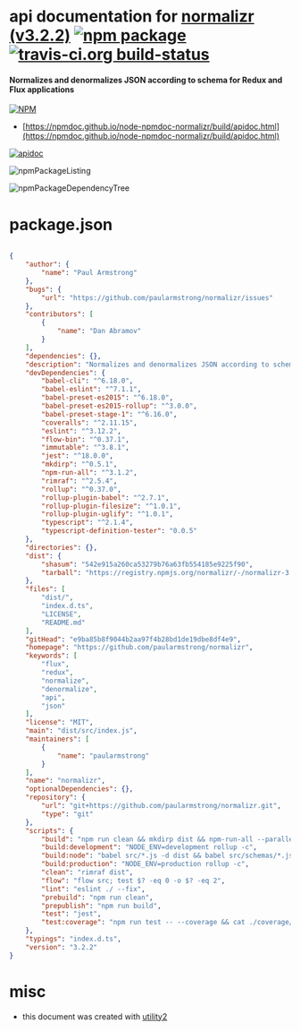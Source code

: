 # api documentation for  [normalizr (v3.2.2)](https://github.com/paularmstrong/normalizr)  [![npm package](https://img.shields.io/npm/v/npmdoc-normalizr.svg?style=flat-square)](https://www.npmjs.org/package/npmdoc-normalizr) [![travis-ci.org build-status](https://api.travis-ci.org/npmdoc/node-npmdoc-normalizr.svg)](https://travis-ci.org/npmdoc/node-npmdoc-normalizr)
#### Normalizes and denormalizes JSON according to schema for Redux and Flux applications

[![NPM](https://nodei.co/npm/normalizr.png?downloads=true&downloadRank=true&stars=true)](https://www.npmjs.com/package/normalizr)

- [https://npmdoc.github.io/node-npmdoc-normalizr/build/apidoc.html](https://npmdoc.github.io/node-npmdoc-normalizr/build/apidoc.html)

[![apidoc](https://npmdoc.github.io/node-npmdoc-normalizr/build/screenCapture.buildCi.browser.%252Ftmp%252Fbuild%252Fapidoc.html.png)](https://npmdoc.github.io/node-npmdoc-normalizr/build/apidoc.html)

![npmPackageListing](https://npmdoc.github.io/node-npmdoc-normalizr/build/screenCapture.npmPackageListing.svg)

![npmPackageDependencyTree](https://npmdoc.github.io/node-npmdoc-normalizr/build/screenCapture.npmPackageDependencyTree.svg)



# package.json

```json

{
    "author": {
        "name": "Paul Armstrong"
    },
    "bugs": {
        "url": "https://github.com/paularmstrong/normalizr/issues"
    },
    "contributors": [
        {
            "name": "Dan Abramov"
        }
    ],
    "dependencies": {},
    "description": "Normalizes and denormalizes JSON according to schema for Redux and Flux applications",
    "devDependencies": {
        "babel-cli": "^6.18.0",
        "babel-eslint": "^7.1.1",
        "babel-preset-es2015": "^6.18.0",
        "babel-preset-es2015-rollup": "^3.0.0",
        "babel-preset-stage-1": "^6.16.0",
        "coveralls": "^2.11.15",
        "eslint": "^3.12.2",
        "flow-bin": "^0.37.1",
        "immutable": "^3.8.1",
        "jest": "^18.0.0",
        "mkdirp": "^0.5.1",
        "npm-run-all": "^3.1.2",
        "rimraf": "^2.5.4",
        "rollup": "^0.37.0",
        "rollup-plugin-babel": "^2.7.1",
        "rollup-plugin-filesize": "^1.0.1",
        "rollup-plugin-uglify": "^1.0.1",
        "typescript": "^2.1.4",
        "typescript-definition-tester": "0.0.5"
    },
    "directories": {},
    "dist": {
        "shasum": "542e915a260ca53279b76a63fb554185e9225f90",
        "tarball": "https://registry.npmjs.org/normalizr/-/normalizr-3.2.2.tgz"
    },
    "files": [
        "dist/",
        "index.d.ts",
        "LICENSE",
        "README.md"
    ],
    "gitHead": "e9ba85b8f9044b2aa97f4b28bd1de19dbe8df4e9",
    "homepage": "https://github.com/paularmstrong/normalizr",
    "keywords": [
        "flux",
        "redux",
        "normalize",
        "denormalize",
        "api",
        "json"
    ],
    "license": "MIT",
    "main": "dist/src/index.js",
    "maintainers": [
        {
            "name": "paularmstrong"
        }
    ],
    "name": "normalizr",
    "optionalDependencies": {},
    "repository": {
        "url": "git+https://github.com/paularmstrong/normalizr.git",
        "type": "git"
    },
    "scripts": {
        "build": "npm run clean && mkdirp dist && npm-run-all --parallel build:development build:production build:node",
        "build:development": "NODE_ENV=development rollup -c",
        "build:node": "babel src/*.js -d dist && babel src/schemas/*.js -d dist",
        "build:production": "NODE_ENV=production rollup -c",
        "clean": "rimraf dist",
        "flow": "flow src; test $? -eq 0 -o $? -eq 2",
        "lint": "eslint ./ --fix",
        "prebuild": "npm run clean",
        "prepublish": "npm run build",
        "test": "jest",
        "test:coverage": "npm run test -- --coverage && cat ./coverage/lcov.info | coveralls"
    },
    "typings": "index.d.ts",
    "version": "3.2.2"
}
```



# misc
- this document was created with [utility2](https://github.com/kaizhu256/node-utility2)
